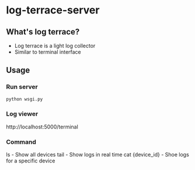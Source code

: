 # log-terrace-server

## What's log terrace?

* Log terrace is a light log collector
* Similar to terminal interface

## Usage
### Run server
```bash
python wsgi.py
```
### Log viewer
http://localhost:5000/terminal

### Command
ls - Show all devices
tail - Show logs in real time
cat {device_id} - Shoe logs for a specific device
